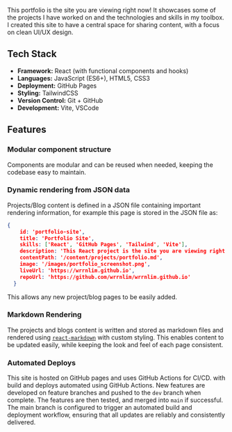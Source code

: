 
This portfolio is the site you are viewing right now! It showcases some of the projects I have worked on and the technologies and skills in my toolbox. I created this site to have a central space for sharing content, with a focus on clean UI/UX design.

## Tech Stack

- **Framework:** React (with functional components and hooks)
- **Languages:** JavaScript (ES6+), HTML5, CSS3
- **Deployment:** GitHub Pages
- **Styling:** TailwindCSS
- **Version Control:** Git + GitHub
- **Development:** Vite, VSCode

## Features

### Modular component structure

Components are modular and can be reused when needed, keeping the codebase easy to maintain.

### Dynamic rendering from JSON data

Projects/Blog content is defined in a JSON file containing important rendering information, for example this page is stored in the JSON file as:

```json
{
    id: 'portfolio-site',
    title: 'Portfolio Site',
    skills: ['React', 'GitHub Pages', 'Tailwind', 'Vite'],
    description: 'This React project is the site you are viewing right now!',
    contentPath: '/content/projects/portfolio.md',
    image: '/images/portfolio_screenshot.png',
    liveUrl: 'https://wrrnlim.github.io',
    repoUrl: 'https://github.com/wrrnlim/wrrnlim.github.io'
  }
```

This allows any new project/blog pages to be easily added.

### Markdown Rendering

The projects and blogs content is written and stored as markdown files and rendered using [`react-markdown`](https://github.com/remarkjs/react-markdown) with custom styling. This enables content to be updated easily, while keeping the look and feel of each page consistent.

### Automated Deploys

This site is hosted on GitHub pages and uses GitHub Actions for CI/CD. with build and deploys automated using GitHub Actions. New features are developed on feature branches and pushed to the `dev` branch when complete. The features are then tested, and merged into `main` if successful. The main branch is configured to trigger an automated build and deployment workflow, ensuring that all updates are reliably and consistently delivered.
